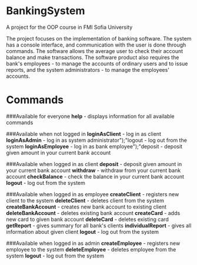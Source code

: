 # BankingSystem
A project for the OOP course in FMI Sofia University

The project focuses on the implementation of banking software. The system has a console interface, and communication with the user is done through commands. The software allows the average user to check their account balance and make transactions. The software product also requires the bank's employees - to manage the accounts of ordinary users and to issue reports, and the system administrators - to manage the employees' accounts.

# Commands

###Available for everyone
**help** - displays information for all available commands

###Available when not logged in
**loginAsClient** - log in as client
**loginAsAdmin** - log in as system administrator");"logout - log out from the system
**loginAsEmployee** - log in as bank employee");"deposit - deposit given amount in your current bank account

###Available when logged in as client
**deposit** - deposit given amount in your current bank account
**withdraw** - withdraw from your current bank account
**checkBalance** - check the balance in your current bank account
**logout** - log out from the system

###Available when logged in as employee
**createClient** - registers new client to the system
**deleteClient** - deletes client from the system
**createBankAccount** - creates new bank account to existing client
**deleteBankAccount** - deletes existing bank account
**createCard** - adds new card to given bank account
**deleteCard** - deletes existing card
**getReport** - gives summary for all bank's clients
**individualReport** - gives all information about given client
**logout** - log out from the system

###Available when logged in as admin
**createEmployee** - registers new employee to the system
**deleteEmployee** - deletes employee from the system
**logout** - log out from the system